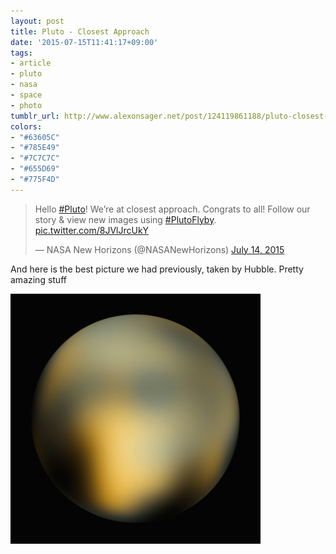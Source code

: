 ```yaml
---
layout: post
title: Pluto - Closest Approach
date: '2015-07-15T11:41:17+09:00'
tags:
- article
- pluto
- nasa
- space
- photo
tumblr_url: http://www.alexonsager.net/post/124119861188/pluto-closest-approach
colors:
- "#63605C"
- "#785E49"
- "#7C7C7C"
- "#655D69"
- "#775F4D"
---
```


<blockquote class="twitter-tweet" data-lang="en"><p lang="en" dir="ltr">Hello <a href="https://twitter.com/hashtag/Pluto?src=hash&amp;ref_src=twsrc%5Etfw">#Pluto</a>! We’re at closest approach. Congrats to all! Follow our story &amp; view new images using <a href="https://twitter.com/hashtag/PlutoFlyby?src=hash&amp;ref_src=twsrc%5Etfw">#PlutoFlyby</a>. <a href="http://t.co/8JVlJrcUkY">pic.twitter.com/8JVlJrcUkY</a></p>&mdash; NASA New Horizons (@NASANewHorizons) <a href="https://twitter.com/NASANewHorizons/status/620923200621412352?ref_src=twsrc%5Etfw">July 14, 2015</a></blockquote>
<script async src="https://platform.twitter.com/widgets.js" charset="utf-8"></script>

<p>And here is the best picture we had previously, taken by Hubble. Pretty amazing stuff</p>

<p><img src="/assets/pluto-hubble-01.jpg" alt="Pluto" width="400px"/></p>
